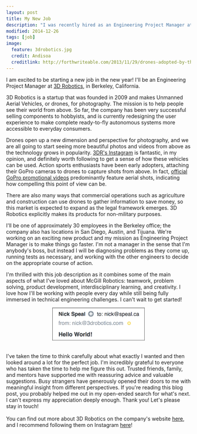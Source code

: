 ```yaml
---
layout: post
title: My New Job
description: "I was recently hired as an Engineering Project Manager at 3D Robotics"
modified: 2014-12-26
tags: [job]
image:
  feature: 3drobotics.jpg
  credit: Andisoa
  creditlink: http://forthwriteable.com/2013/11/29/drones-adopted-by-the-farm-sector/
---
```


I am excited to be starting a new job in the new year! I'll be an Engineering Project Manager at [3D Robotics](http://www.3drobotics.com), in Berkeley, California.

3D Robotics is a startup that was founded in 2009 and makes Unmanned Aerial Vehicles, or drones, for photography. The mission is to help people see their world from above. So far, the company has been very successful selling components to hobbyists, and is currently redesigning the user experience to make complete ready-to-fly autonomous systems more accessible to everyday consumers.

Drones open up a new dimension and perspective for photography, and we are all going to start seeing more beautiful photos and videos from above as the technology grows in popularity. [3DR's Instagram](http://www.instagram.com/3drobotics) is fantastic, in my opinion, and definitely worth following to get a sense of how these vehicles can be used. Action sports enthusiasts have been early adopters, attaching their GoPro cameras to drones to capture shots from above. In fact, [official GoPro promotional videos](http://www.youtube.com/results?search_query=gopro) predominantly feature aerial shots, indicating how compelling this point of view can be.

There are also many ways that commercial operations such as agriculture and construction can use drones to gather information to save money, so this market is expected to expand as the legal framework emerges. 3D Robotics explicitly makes its products for non-military purposes.

I'll be one of approximately 30 employees in the Berkeley office; the company also has locations in San Diego, Austin, and Tijuana. We're working on an exciting new product and my mission as Engineering Project Manager is to make things go faster. I'm not a manager in the sense that I'm anybody's boss, but instead I will be diagnosing problems as they come up, running tests as necessary, and working with the other engineers to decide on the appropriate course of action. 

I'm thrilled with this job description as it combines some of the main aspects of what I've loved about McGill Robotics: teamwork, problem solving, product development, interdisciplinary learning, and creativity. I love how I'll be working with people every day while still being fully immersed in technical engineering challenges. I can't wait to get started!

<div align="center">
  <img alt="Email me at 3D Robotics (Work Related Only Please)" src="/images/posts_mynewjob/email.png" width="50%"/>
</div>
<br>

I've taken the time to think carefully about what exactly I wanted and then looked around a lot for the perfect job. I'm incredibly grateful to everyone who has taken the time to help me figure this out. Trusted friends, family, and mentors have supported me with reassuring advice and valuable suggestions. Busy strangers have generously opened their doors to me with meaningful insight from different perspectives. If you're reading this blog post, you probably helped me out in my open-ended search for what's next. I can't express my appreciation deeply enough. Thank you! Let's please stay in touch!
<br><br>
You can find out more about 3D Robotics on the company's website [here](http://www.3drobotics.com), and I recommend following them on Instagram [here](http://www.instagram.com/3drobotics)!